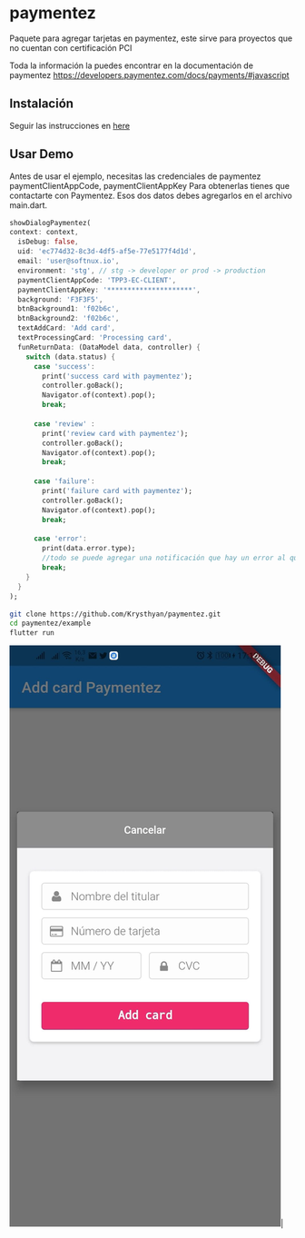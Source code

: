 # paymentez

Paquete para agregar tarjetas en paymentez, este sirve para proyectos que no cuentan con certificación PCI

Toda la información la puedes encontrar en la documentación de paymentez https://developers.paymentez.com/docs/payments/#javascript

## Instalación

Seguir las instrucciones en [here](https://pub.dev/packages/paymentez/install)

## Usar Demo

Antes de usar el ejemplo, necesitas las credenciales de paymentez paymentClientAppCode, paymentClientAppKey
Para obtenerlas tienes que contactarte con Paymentez. Esos dos datos debes agregarlos en el archivo main.dart.

```dart
showDialogPaymentez(
context: context,
  isDebug: false,
  uid: 'ec774d32-8c3d-4df5-af5e-77e5177f4d1d',
  email: 'user@softnux.io',
  environment: 'stg', // stg -> developer or prod -> production
  paymentClientAppCode: 'TPP3-EC-CLIENT',
  paymentClientAppKey: '*********************',
  background: 'F3F3F5',
  btnBackground1: 'f02b6c',
  btnBackground2: 'f02b6c',
  textAddCard: 'Add card',
  textProcessingCard: 'Processing card',
  funReturnData: (DataModel data, controller) {
    switch (data.status) {
      case 'success':
        print('success card with paymentez');
        controller.goBack();
        Navigator.of(context).pop();
        break;

      case 'review' :
        print('review card with paymentez');
        controller.goBack();
        Navigator.of(context).pop();
        break;

      case 'failure':
        print('failure card with paymentez');
        controller.goBack();
        Navigator.of(context).pop();
        break;

      case 'error':
        print(data.error.type);
        //todo se puede agregar una notificación que hay un error al querer agregar la tarjeta.
        break;
    }
  }
);

```

```bash
git clone https://github.com/Krysthyan/paymentez.git
cd paymentez/example
flutter run
```

![Capture 1](https://github.com/Krysthyan/paymentez/blob/main/screenshot/screenshot1.jpg)|

